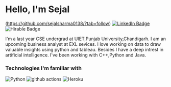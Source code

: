 # Hello, I'm Sejal 
(https://github.com/sejalsharma0138/?tab=follow)
[![LinkedIn Badge](https://img.shields.io/badge/-LinkedIn-blue?style=social&logo=Linkedin&logoColor=blue&link=https://www.linkedin.com//in/sejal-sharma-6964491a0/)](https://www.linkedin.com//in/sejal-sharma-6964491a0/)
![Hirable Badge](https://img.shields.io/badge/Open%20to%20Work-Yes-brightgreen)


I'm a last year CSE undergrad at UIET,Punjab University,Chandigarh. I am an upcoming business analyst at EXL sevices. I love working on data to draw valuable insights using python and tableau. Besides I have a deep intrest in artificial intelligence. I've been working with C++,Python and Java.

### Technologies I'm familiar with
<p>
 
  <img alt="Python" src="https://img.shields.io/badge/-Python-yellow?style=flat-square&logo=python&logoColor=white" />
  
  <img alt="github actions" src="https://img.shields.io/badge/-Github_Actions-2088FF?style=flat-square&logo=github-actions&logoColor=white" />
  
  <img alt="Heroku" src="https://img.shields.io/badge/-Heroku-430098?style=flat-square&logo=heroku&logoColor=white" />
 

</p>

<!--
**gautam678/gautam678** is a ✨ _special_ ✨ repository because its `README.md` (this file) appears on your GitHub profile.

Here are some ideas to get you started:

- 🔭 I’m currently working on ...
- 🌱 I’m currently learning ...
- 👯 I’m looking to collaborate on ...
- 🤔 I’m looking for help with ...
- 💬 Ask me about ...
- 📫 How to reach me: ...
- 😄 Pronouns: ...
- ⚡ Fun fact: ...
-->
